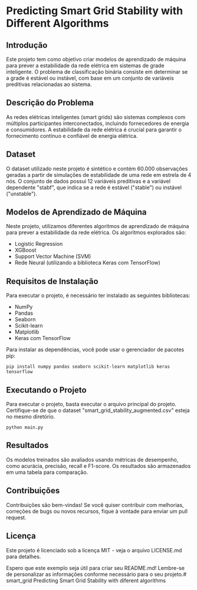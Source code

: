 # Predicting Smart Grid Stability with Different Algorithms

## Introdução

Este projeto tem como objetivo criar modelos de aprendizado de máquina para prever a estabilidade da rede elétrica em sistemas de grade inteligente. O problema de classificação binária consiste em determinar se a grade é estável ou instável, com base em um conjunto de variáveis preditivas relacionadas ao sistema.

## Descrição do Problema

As redes elétricas inteligentes (smart grids) são sistemas complexos com múltiplos participantes interconectados, incluindo fornecedores de energia e consumidores. A estabilidade da rede elétrica é crucial para garantir o fornecimento contínuo e confiável de energia elétrica.

## Dataset

O dataset utilizado neste projeto é sintético e contém 60.000 observações geradas a partir de simulações de estabilidade de uma rede em estrela de 4 nós. O conjunto de dados possui 12 variáveis preditivas e a variável dependente "stabf", que indica se a rede é estável ("stable") ou instável ("unstable").

## Modelos de Aprendizado de Máquina

Neste projeto, utilizamos diferentes algoritmos de aprendizado de máquina para prever a estabilidade da rede elétrica. Os algoritmos explorados são:

- Logistic Regression
- XGBoost
- Support Vector Machine (SVM)
- Rede Neural (utilizando a biblioteca Keras com TensorFlow)

## Requisitos de Instalação

Para executar o projeto, é necessário ter instalado as seguintes bibliotecas:

- NumPy
- Pandas
- Seaborn
- Scikit-learn
- Matplotlib
- Keras com TensorFlow

Para instalar as dependências, você pode usar o gerenciador de pacotes pip:

```
pip install numpy pandas seaborn scikit-learn matplotlib keras tensorflow
```

## Executando o Projeto

Para executar o projeto, basta executar o arquivo principal do projeto. Certifique-se de que o dataset "smart_grid_stability_augmented.csv" esteja no mesmo diretório.

```
python main.py
```

## Resultados

Os modelos treinados são avaliados usando métricas de desempenho, como acurácia, precisão, recall e F1-score. Os resultados são armazenados em uma tabela para comparação.

## Contribuições

Contribuições são bem-vindas! Se você quiser contribuir com melhorias, correções de bugs ou novos recursos, fique à vontade para enviar um pull request.

## Licença

Este projeto é licenciado sob a licença MIT - veja o arquivo LICENSE.md para detalhes.

Espero que este exemplo seja útil para criar seu README.md! Lembre-se de personalizar as informações conforme necessário para o seu projeto.# smart_grid
Predicting Smart Grid Stability with diferent algorithms
